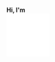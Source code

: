<b>Hi, I'm</b>
  <br>
<img src="https://raw.githubusercontent.com/Siri-chan/siri-chan.github.io/main/img/logo.svg" title="pssst! click the logo to go to my site" href="sirichan.github.io" alt="Siri!">
 </div>


<!--
**Siri-chan/Siri-chan** is a ✨ _special_ ✨ repository because its `README.md` (this file) appears on your GitHub profile.

Here are some ideas to get you started:

- 🔭 I’m currently working on ...
- 🌱 I’m currently learning ...
- 👯 I’m looking to collaborate on ...
- 🤔 I’m looking for help with ...
- 💬 Ask me about ...
- 📫 How to reach me: ...
- 😄 Pronouns: ...
- ⚡ Fun fact: ...
-->
